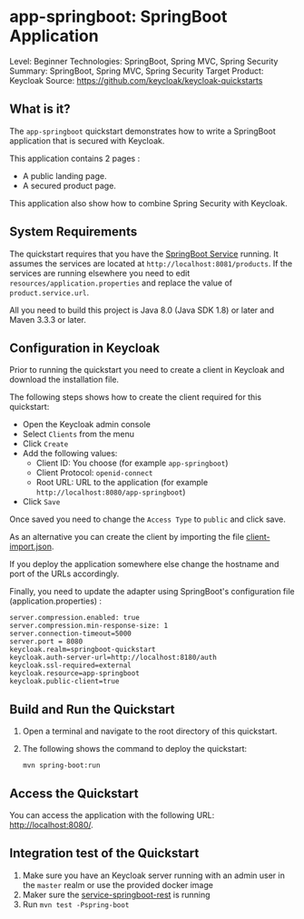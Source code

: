app-springboot: SpringBoot Application
===================================================

Level: Beginner
Technologies: SpringBoot, Spring MVC, Spring Security
Summary: SpringBoot, Spring MVC, Spring Security
Target Product: <span>Keycloak</span>
Source: <https://github.com/keycloak/keycloak-quickstarts>


What is it?
-----------

The `app-springboot` quickstart demonstrates how to write a SpringBoot application that is secured with <span>Keycloak</span>.

This application contains 2 pages :

* A public landing page.
* A secured product page.

This application also show how to combine Spring Security with <span>Keycloak</span>.


System Requirements
-------------------

The quickstart requires that you have the [SpringBoot Service](../service-springboot-rest/README.md) running. It assumes the
services are located at `http://localhost:8081/products`. If the services are running elsewhere you need to edit
`resources/application.properties` and replace the value of `product.service.url`.

All you need to build this project is Java 8.0 (Java SDK 1.8) or later and Maven 3.3.3 or later.


Configuration in <span>Keycloak</span>
-----------------------

Prior to running the quickstart you need to create a client in <span>Keycloak</span> and download the installation file.

The following steps shows how to create the client required for this quickstart:

* Open the <span>Keycloak</span> admin console
* Select `Clients` from the menu
* Click `Create`
* Add the following values:
  * Client ID: You choose (for example `app-springboot`)
  * Client Protocol: `openid-connect`
  * Root URL: URL to the application (for example `http://localhost:8080/app-springboot`)
* Click `Save`

Once saved you need to change the `Access Type` to `public` and click save.

As an alternative you can create the client by importing the file [client-import.json](config/client-import.json).

If you deploy the application somewhere else change the hostname and port of the URLs accordingly.

Finally, you need to update the adapter using SpringBoot's configuration file (application.properties) :

````
server.compression.enabled: true
server.compression.min-response-size: 1
server.connection-timeout=5000
server.port = 8080
keycloak.realm=springboot-quickstart
keycloak.auth-server-url=http://localhost:8180/auth
keycloak.ssl-required=external
keycloak.resource=app-springboot
keycloak.public-client=true

````



Build and Run the Quickstart
-------------------------------

1. Open a terminal and navigate to the root directory of this quickstart.

2. The following shows the command to deploy the quickstart:

   ````
   mvn spring-boot:run

   ````

Access the Quickstart
---------------------

You can access the application with the following URL: <http://localhost:8080/>.

Integration test of the Quickstart
----------------------------------

1. Make sure you have an <span>Keycloak</span> server running with an admin user in the `master` realm or use the provided docker image
2. Maker sure the [service-springboot-rest](../service-springboot-rest) is running
3. Run `mvn test -Pspring-boot`
